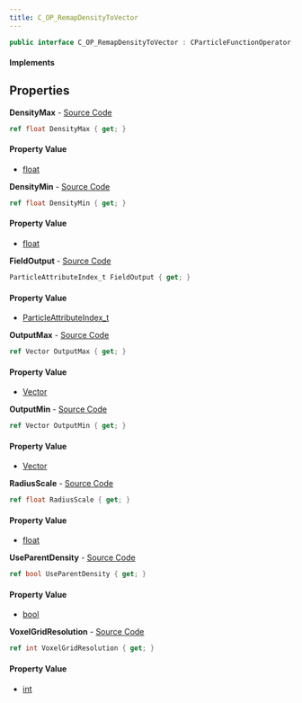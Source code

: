 ```yaml
---
title: C_OP_RemapDensityToVector
---
```


```csharp
public interface C_OP_RemapDensityToVector : CParticleFunctionOperator, CParticleFunction, ISchemaClass<CParticleFunction>, ISchemaClass<CParticleFunctionOperator>, ISchemaClass<C_OP_RemapDensityToVector>, ISchemaField, ISchemaClass, INativeHandle
```

#### Implements

## Properties

**DensityMax** - [Source Code](https://github.com/swiftly-solution/swiftlys2/blob/master/managed/src/SwiftlyS2.Generated/Schemas/Interfaces/C_OP_RemapDensityToVector.cs#L22)

```csharp
ref float DensityMax { get; }
```

#### Property Value

- [float](https://learn.microsoft.com/dotnet/api/system.single)

**DensityMin** - [Source Code](https://github.com/swiftly-solution/swiftlys2/blob/master/managed/src/SwiftlyS2.Generated/Schemas/Interfaces/C_OP_RemapDensityToVector.cs#L20)

```csharp
ref float DensityMin { get; }
```

#### Property Value

- [float](https://learn.microsoft.com/dotnet/api/system.single)

**FieldOutput** - [Source Code](https://github.com/swiftly-solution/swiftlys2/blob/master/managed/src/SwiftlyS2.Generated/Schemas/Interfaces/C_OP_RemapDensityToVector.cs#L18)

```csharp
ParticleAttributeIndex_t FieldOutput { get; }
```

#### Property Value

- [ParticleAttributeIndex_t](/docs/api/shared/schemadefinitions/particleattributeindex_t)

**OutputMax** - [Source Code](https://github.com/swiftly-solution/swiftlys2/blob/master/managed/src/SwiftlyS2.Generated/Schemas/Interfaces/C_OP_RemapDensityToVector.cs#L26)

```csharp
ref Vector OutputMax { get; }
```

#### Property Value

- [Vector](/docs/api/shared/natives/vector)

**OutputMin** - [Source Code](https://github.com/swiftly-solution/swiftlys2/blob/master/managed/src/SwiftlyS2.Generated/Schemas/Interfaces/C_OP_RemapDensityToVector.cs#L24)

```csharp
ref Vector OutputMin { get; }
```

#### Property Value

- [Vector](/docs/api/shared/natives/vector)

**RadiusScale** - [Source Code](https://github.com/swiftly-solution/swiftlys2/blob/master/managed/src/SwiftlyS2.Generated/Schemas/Interfaces/C_OP_RemapDensityToVector.cs#L16)

```csharp
ref float RadiusScale { get; }
```

#### Property Value

- [float](https://learn.microsoft.com/dotnet/api/system.single)

**UseParentDensity** - [Source Code](https://github.com/swiftly-solution/swiftlys2/blob/master/managed/src/SwiftlyS2.Generated/Schemas/Interfaces/C_OP_RemapDensityToVector.cs#L28)

```csharp
ref bool UseParentDensity { get; }
```

#### Property Value

- [bool](https://learn.microsoft.com/dotnet/api/system.boolean)

**VoxelGridResolution** - [Source Code](https://github.com/swiftly-solution/swiftlys2/blob/master/managed/src/SwiftlyS2.Generated/Schemas/Interfaces/C_OP_RemapDensityToVector.cs#L30)

```csharp
ref int VoxelGridResolution { get; }
```

#### Property Value

- [int](https://learn.microsoft.com/dotnet/api/system.int32)

